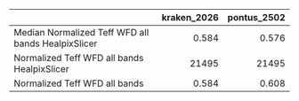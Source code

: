 |                                                    |   kraken_2026 |   pontus_2502 |
|:---------------------------------------------------|--------------:|--------------:|
| Median Normalized Teff WFD all bands HealpixSlicer |         0.584 |         0.576 |
| Normalized Teff WFD all bands HealpixSlicer        |     21495     |     21495     |
| Normalized Teff WFD all bands                      |         0.584 |         0.608 |
